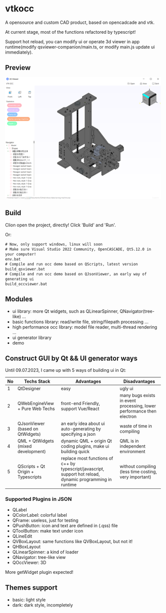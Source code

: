 # vtkocc

A opensource and custom CAD product, based on opencadcade and vtk. 

At current stage, most of the functions refactored by typescript!

Support hot reload, you can modify ui or operate 3d viewer in app runtime(modify qsviewer-companion/main.ts, or modify main.js update ui immediately).

## Preview

![image](./doc/demo.png)

## Build

Clion open the project, directly! Click 'Build' and 'Run'.

Or:

```shell
# Now, only support windows, linux will soon
# Make sure Visual Studio 2022 Community, OpenCASCADE, Qt5.12.0 in your computer!
env.bat
# Compile and run occ demo based on QScripts, latest version
build_qsviewer.bat
# Compile and run occ demo based on QJsonViewer, an early way of generating ui 
build_occviewer.bat
```

## Modules

- ui library: more Qt widgets, such as QLinearSpinner, QNavigator(tree-like) ...
- basic functions library: read/write file, string/filepath processing ...
- high performance occ library: model file reader, multi-thread rendering ...
- ui generator library
- demo

## Construct GUI by Qt && UI generator ways

Until 09.07.2023, I came up with 5 ways of building ui in Qt:

| No | Techs Stack                         | Advantages                                                                                                 | Disadvantages                                                         |
|----|-------------------------------------|------------------------------------------------------------------------------------------------------------|-----------------------------------------------------------------------|
| 1  | QtDesigner                          | easy                                                                                                       | ugly ui                                                               |
| 2  | QWebEngineView + Pure Web Techs     | front-end Friendly, support Vue/React                                                                      | many bugs exists in event processing, lower performance then electron |
| 3  | QJsonViewer (based on QtWidgets)    | an early idea about ui auto-generating by specifying a json                                                | waste of time in compiling                                            |
| 4  | QML + QtWidgets (mixed development) | dynamic QML + origin Qt coding plugins, make ui building quick                                             | QML is in independent environment                                     |
| 5  | QScripts + Qt Origin + Typescripts  | replace most functions of c++ by typescript/javascript, support hot reload, dynamic programming in runtime | without compiling (less time costing, very important)                 |

### Supported Plugins in JSON

- QLabel
- QColorLabel: colorful label
- QFrame: useless, just for testing
- QPushButton: icon and text are defined in (.qss) file
- QToolButton: make text under icon
- QLineEdit
- QVBoxLayout: same functions like QVBoxLayout, but not it!
- QHBoxLayout
- QLinearSpinner: a kind of loader
- QNavigator: tree-like view
- QOccViewer: 3D

More getWidget plugin expected!

## Themes support

- basic: light style
- dark: dark style, incompletely

